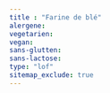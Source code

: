```yaml
---
title : "Farine de blé"
alergene:
vegetarien:
vegan:
sans-glutten:
sans-lactose:
type: "lof"
sitemap_exclude: true
--- 
```

